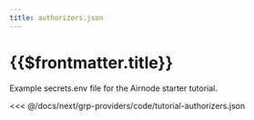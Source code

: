 ```yaml
---
title: authorizers.json
---
```


# {{$frontmatter.title}}

Example secrets.env file for the Airnode starter tutorial.

<<< @/docs/next/grp-providers/code/tutorial-authorizers.json

